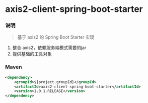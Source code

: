 # axis2-client-spring-boot-starter

### 说明


 > 基于 axis2 的 Spring Boot Starter 实现

1. 整合 axis2，依赖服务端模式需要的jar
2. 提供基础的工具对象

### Maven

``` xml
<dependency>
	<groupId>${project.groupId}</groupId>
	<artifactId>axis2-client-spring-boot-starter</artifactId>
	<version>1.0.1.RELEASE</version>
</dependency>
```